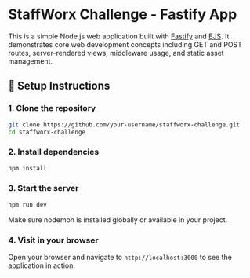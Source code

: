# StaffWorx Challenge - Fastify App

This is a simple Node.js web application built with [Fastify](https://fastify.dev/) and [EJS](https://ejs.co/). It demonstrates core web development concepts including GET and POST routes, server-rendered views, middleware usage, and static asset management.

## 🚀 Setup Instructions

### 1. Clone the repository
```bash
git clone https://github.com/your-username/staffworx-challenge.git
cd staffworx-challenge
```

### 2. Install dependencies
```bash
npm install
```

### 3. Start the server
```bash
npm run dev
```

Make sure nodemon is installed globally or available in your project.

### 4. Visit in your browser

Open your browser and navigate to `http://localhost:3000` to see the application in action.